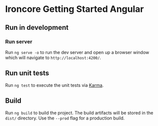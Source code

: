 # Ironcore Getting Started Angular

## Run in development

### Run server

Run `ng serve -o` to run the dev server and open up a browser window which will navigate to `http://localhost:4200/`.

## Run unit tests

Run `ng test` to execute the unit tests via [Karma](https://karma-runner.github.io).

## Build

Run `ng build` to build the project. The build artifacts will be stored in the `dist/` directory. Use the `--prod` flag for a production build.
